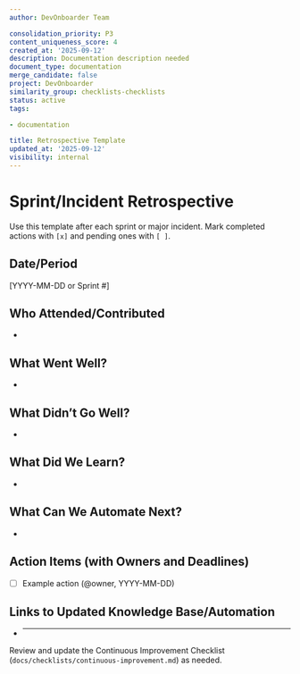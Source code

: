 ```yaml
---
author: DevOnboarder Team

consolidation_priority: P3
content_uniqueness_score: 4
created_at: '2025-09-12'
description: Documentation description needed
document_type: documentation
merge_candidate: false
project: DevOnboarder
similarity_group: checklists-checklists
status: active
tags:

- documentation

title: Retrospective Template
updated_at: '2025-09-12'
visibility: internal
---
```


# Sprint/Incident Retrospective

Use this template after each sprint or major incident. Mark completed actions with `[x]` and pending ones with `[ ]`.

## Date/Period

[YYYY-MM-DD or Sprint #]

## Who Attended/Contributed

-

## What Went Well?

-

## What Didn’t Go Well?

-

## What Did We Learn?

-

## What Can We Automate Next?

-

## Action Items (with Owners and Deadlines)

- [ ] Example action (@owner, YYYY-MM-DD)

## Links to Updated Knowledge Base/Automation

- ***

Review and update the Continuous Improvement Checklist (`docs/checklists/continuous-improvement.md`) as needed.
